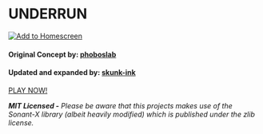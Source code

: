 # UNDERRUN



[![Add to Homescreen](https://siasky.net/CADKZ7bTyVRjMmyMnEsUKDidqdmdaNHaJP25cp_3YGQlkg)](https://homescreen.hns.siasky.net/#/skylink/AQBHlfViZErCILTSEE9jS35_m3Rbw4XZosIwmYWuHqS6wQ)



#### Original Concept by: [phoboslab](https://github.com/phoboslab/underrun)

#### Updated and expanded by: [skunk-ink](https://github.com/skunk-ink/underrun)


[PLAY NOW!](https://homescreen.hns.siasky.net/#/skylink/AQBHlfViZErCILTSEE9jS35_m3Rbw4XZosIwmYWuHqS6wQ)


***MIT Licensed -*** *Please be aware that this projects makes use of the Sonant-X library (albeit heavily modified) which is published under the zlib license.*